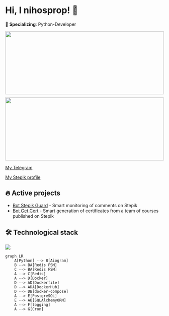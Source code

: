 # Hi, I nihosprop! 👋

🚀 **Specializing**: Python-Developer

[//]: # (<div style="display:flex; justify-content:center;">)
[//]: # (  <img height="200" src="https://github-readme-stats.vercel.app/api?username=nihosprop&theme=github_dark&show_icons=true" />)
[//]: # (  <img height="200" src="https://github-readme-stats.vercel.app/api/top-langs?username=nihosprop&layout=compact&langs_count=8&theme=github_dark" />)
[//]: # (</div>)

<div style="display:grid; grid-template-columns: repeat(auto-fit, minmax(300px, 1fr)); gap: 10px; width: 100%;">
  <img height="200" style="width: 100%;" src="https://github-readme-stats.vercel.app/api?username=nihosprop&theme=github_dark&show_icons=true" />
  <img height="200" style="width: 100%;" src="https://github-readme-stats.vercel.app/api/top-langs?username=nihosprop&layout=compact&langs_count=8&theme=github_dark" />
</div>

[//]: # (![Anurag's GitHub stats]&#40;https://github-readme-stats.vercel.app/api?username=nihosprop&theme=github_dark&show_icons=true&#41;)

[My Telegram](https://t.me/Shinobiwin)

[My Stepik profile](https://stepik.org/users/632745189/profile)



## 🔥 Active projects
- [Bot Stepik Guard](https://github.com/nihosprop/bot_stepik_guard.git) - 
  Smart monitoring of comments on Stepik
- [Bot Get Cert](https://github.com/nihosprop/bot_get_cert.git) - Smart 
  generation of certificates from a team of courses published on Stepik

## 🛠️ Technological stack
<p align="left">
  <a href="https://github.com/nihosprop"><img src="https://skillicons.dev/icons?i=python,linux,github,docker,git,redis,postgres,pycharm,bots"></a>
</p>

```mermaid
graph LR
    A[Python] --> B[Aiogram]
    B --> BA[Redis FSM]
    C --> BA[Redis FSM]
    A --> C[Redis]
    A --> D[Docker]
    D --> AD[Dockerfile]
    D --> ADA[DockerHub]
    D --> DB[docker-compose]
    A --> E[PostgreSQL]
    E --> AB[SQLAlchemyORM]
    A --> F[logging]
    A --> G[Cron]
